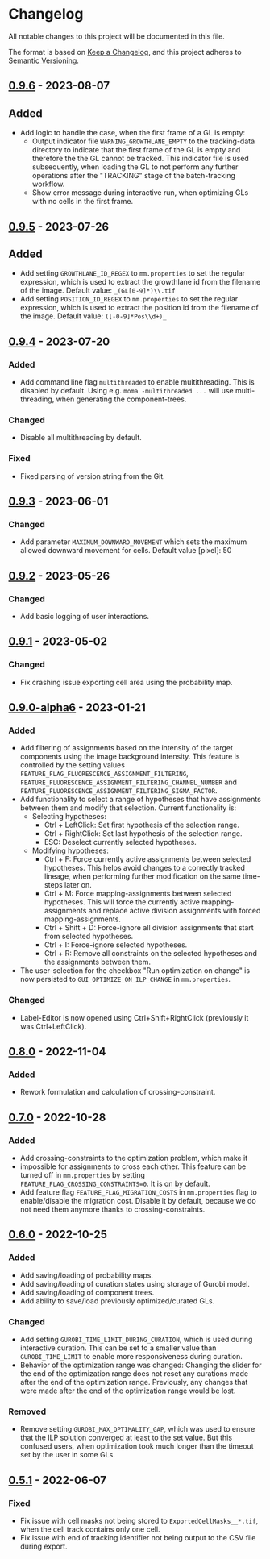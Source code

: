 # Changelog

All notable changes to this project will be documented in this file.

The format is based on [Keep a Changelog](https://keepachangelog.com/en/1.0.0/),
and this project adheres to [Semantic Versioning](https://semver.org/spec/v2.0.0.html).

## [0.9.6] - 2023-08-07

## Added

- Add logic to handle the case, when the first frame of a GL is empty:
  - Output indicator file `WARNING_GROWTHLANE_EMPTY` to the tracking-data directory to indicate that the first frame of
    the GL is empty and therefore the the GL cannot be tracked. This indicator file is used subsequently, when loading
    the GL to not perform any further operations after the "TRACKING" stage of the batch-tracking workflow.
  - Show error message during interactive run, when optimizing GLs with no cells in the first frame.

## [0.9.5] - 2023-07-26

## Added

- Add setting `GROWTHLANE_ID_REGEX` to `mm.properties` to set the regular expression, which is used to extract the
  growthlane id from the filename of  the image. Default value: `_(GL[0-9]*)\\.tif`
- Add setting `POSITION_ID_REGEX` to `mm.properties` to set the regular expression, which is used to extract the
  position id from the filename of  the image. Default value: `([-0-9]*Pos\\d+)_`

## [0.9.4] - 2023-07-20

### Added

- Add command line flag `multithreaded` to enable multithreading. This is disabled by default. Using e.g.
  `moma -multithreaded ...` will use multi-threading, when generating the component-trees.

### Changed

- Disable all multithreading by default.

### Fixed

- Fixed parsing of version string from the Git.

## [0.9.3] - 2023-06-01

### Changed

- Add parameter `MAXIMUM_DOWNWARD_MOVEMENT` which sets the maximum allowed downward movement for cells.
  Default value [pixel]: 50

## [0.9.2] - 2023-05-26

### Changed

- Add basic logging of user interactions.

## [0.9.1] - 2023-05-02

### Changed

- Fix crashing issue exporting cell area using the probability map. 

## [0.9.0-alpha6] - 2023-01-21

### Added

- Add filtering of assignments based on the intensity of the target components using the image background intensity. This feature is controlled by the setting values `FEATURE_FLAG_FLUORESCENCE_ASSIGNMENT_FILTERING`, `FEATURE_FLUORESCENCE_ASSIGNMENT_FILTERING_CHANNEL_NUMBER` and `FEATURE_FLUORESCENCE_ASSIGNMENT_FILTERING_SIGMA_FACTOR`.
- Add functionality to select a range of hypotheses that have assignments between them and modify that selection. Current functionality is:
  - Selecting hypotheses:
    - Ctrl + LeftClick: Set first hypothesis of the selection range.
    - Ctrl + RightClick: Set last hypothesis of the selection range.
    - ESC: Deselect currently selected hypotheses.
  - Modifying hypotheses:
    - Ctrl + F: Force currently active assignments between selected hypotheses. This helps avoid changes to a correctly tracked lineage, when performing further modification on the same time-steps later on.
    - Ctrl + M: Force mapping-assignments between selected hypotheses. This will force the currently active mapping-assignments and replace active division assignments with forced mapping-assignments.
    - Ctrl + Shift + D: Force-ignore all division assignments that start from selected hypotheses.
    - Ctrl + I: Force-ignore selected hypotheses.
    - Ctrl + R: Remove all constraints on the selected hypotheses and the assignments between them.
- The user-selection for the checkbox "Run optimization on change" is now persisted to `GUI_OPTIMIZE_ON_ILP_CHANGE` in `mm.properties`.

### Changed
- Label-Editor is now opened using Ctrl+Shift+RightClick (previously it was Ctrl+LeftClick).

## [0.8.0] - 2022-11-04

### Added

- Rework formulation and calculation of crossing-constraint.

## [0.7.0] - 2022-10-28

### Added

- Add crossing-constraints to the optimization problem, which make it
- impossible for assignments to cross each other. This feature can be turned off in `mm.properties` by setting `FEATURE_FLAG_CROSSING_CONSTRAINTS=0`. It is on by default.
- Add feature flag `FEATURE_FLAG_MIGRATION_COSTS` in `mm.properties` flag to enable/disable the migration cost. Disable it by default, because we do not need them anymore thanks to crossing-constraints.

## [0.6.0] - 2022-10-25

### Added

- Add saving/loading of probability maps.
- Add saving/loading of curation states using storage of Gurobi model.
- Add saving/loading of component trees.
- Add ability to save/load previously optimized/curated GLs.

### Changed

- Add setting `GUROBI_TIME_LIMIT_DURING_CURATION`, which is used during interactive curation. This can be set to a smaller value than `GUROBI_TIME_LIMIT` to enable more responsiveness during curation. 
- Behavior of the optimization range was changed: Changing the slider for the end of the optimization range does not reset any curations made after the end of the optimization range. Previously, any changes that were made after the end of the optimization range would be lost. 

### Removed

- Remove setting `GUROBI_MAX_OPTIMALITY_GAP`, which was used to ensure that the ILP solution converged at least to the set value. But this confused users, when optimization took much longer than the timeout set by the user in some GLs.

## [0.5.1] - 2022-06-07

### Fixed

- Fix issue with cell masks not being stored to `ExportedCellMasks__*.tif`, when the cell track contains only one cell.
- Fix issue with end of tracking identifier not being output to the CSV file during export.

[unreleased]: https://github.com/michaelmell/moma/compare/v0.9...dev
[0.9.6]: https://github.com/michaelmell/moma/compare/v0.9.5...v0.9.6
[0.9.5]: https://github.com/michaelmell/moma/compare/v0.9.4...v0.9.5
[0.9.4]: https://github.com/michaelmell/moma/compare/v0.9.3...v0.9.4
[0.9.3]: https://github.com/michaelmell/moma/compare/v0.9.2...v0.9.3
[0.9.2]: https://github.com/michaelmell/moma/compare/v0.9.1...v0.9.2
[0.9.1]: https://github.com/michaelmell/moma/compare/v0.9.0-alpha6...v0.9.1
[0.9.0-alpha6]: https://github.com/michaelmell/moma/compare/v0.8.0...v0.9.0-alpha6
[0.8.0]: https://github.com/michaelmell/moma/compare/v0.7.0...v0.8.0
[0.7.0]: https://github.com/michaelmell/moma/compare/v0.6.0...v0.7.0
[0.6.0]: https://github.com/michaelmell/moma/compare/v0.5.1...v0.6.0
[0.5.1]: https://github.com/michaelmell/moma/compare/v0.5.0...v0.5.1

